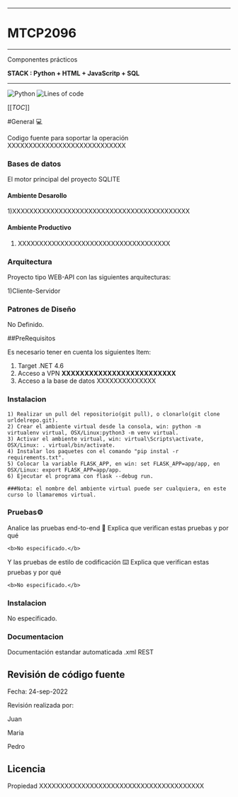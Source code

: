 ______________________________________________
# MTCP2096
________________________________________________

Componentes prácticos



**STACK : Python + HTML + JavaScritp + SQL**

________________________________________________

![Python](https://img.shields.io/static/v1?label=Python&message=3.93&color=yellow&style=?style=for-the-badge&logo=python)
![Lines of code](https://img.shields.io/tokei/lines/github/escalantem/cp032096-2?style=for-the-badge)

[[_TOC_]]

#General :computer:


Codigo fuente para soportar la operación XXXXXXXXXXXXXXXXXXXXXXXXXXXX


### Bases de datos 

El motor principal del proyecto SQLITE



#### Ambiente Desarollo
1)XXXXXXXXXXXXXXXXXXXXXXXXXXXXXXXXXXXXXXXXXX

#### Ambiente Productivo
1) XXXXXXXXXXXXXXXXXXXXXXXXXXXXXXXXXXXX


### Arquitectura

Proyecto tipo WEB-API con las siguientes arquitecturas:

1)Cliente-Servidor


### Patrones de Diseño

No Definido.


##PreRequisitos

Es necesario tener en cuenta los siguientes Item:

1) Target .NET 4.6
2) Acceso a VPN **XXXXXXXXXXXXXXXXXXXXXXXXX**
3) Acceso a la base de datos XXXXXXXXXXXXXX


### Instalacion
~~~
1) Realizar un pull del repositorio(git pull), o clonarlo(git clone urldelrepo.git).
2) Crear el ambiente virtual desde la consola, win: python -m virtualenv virtual, OSX/Linux:python3 -m venv virtual.
3) Activar el ambiente virtual, win: virtual\Scripts\activate, OSX/Linux: . virtual/bin/activate.
4) Instalar los paquetes con el comando "pip instal -r requirements.txt".
5) Colocar la variable FLASK_APP, en win: set FLASK_APP=app/app, en OSX/Linux: export FLASK_APP=app/app.
6) Ejecutar el programa con flask --debug run.

###Nota: el nombre del ambiente virtual puede ser cualquiera, en este curso lo llamaremos virtual.
~~~


### Pruebas⚙️

Analice las pruebas end-to-end 🔩
Explica que verifican estas pruebas y por qué

~~~
<b>No especificado.</b>
~~~

Y las pruebas de estilo de codificación ⌨️
Explica que verifican estas pruebas y por qué


~~~
<b>No especificado.</b>
~~~

### Instalacion

No especificado.

### Documentacion

Documentación estandar automaticada .xml REST


## Revisión de código fuente
Fecha: 24-sep-2022



Revisión realizada por:



Juan



Maria



Pedro


## Licencia
Propiedad XXXXXXXXXXXXXXXXXXXXXXXXXXXXXXXXXXXXXXX

